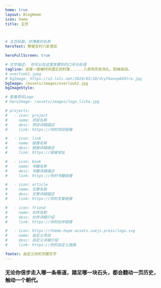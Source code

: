 ```yaml
---
home: true
layout: BlogHome
icon: home
title: 主页



# 主页标题，你博客的名称
heroText: 黎槎古村八卦景区 

heroFullScreen: true

# 文字描述， 你可以在这里放置你的口号与标语
tagline: 这是一座被时间遗忘的村落......八百年历史洗礼，韵味如旧。
# overlook1.jpeg
# bgImage: https://s2.loli.net/2024/03/10/VcyY4anxp6X9lre.jpg
bgImage: /assets/images/overlook2.jpg
bgImageStyle: 

# 梨香茶叹Logo  
# heroImage: /assets/images/logo_licha.jpg

# projects:
#   - icon: project
#     name: 项目名称
#     desc: 项目详细描述
#     link: https://你的项目链接

#   - icon: link
#     name: 链接名称
#     desc: 链接详细描述
#     link: https://链接地址

#   - icon: book
#     name: 书籍名称
#     desc: 书籍详细描述
#     link: https://你的书籍链接

#   - icon: article
#     name: 文章名称
#     desc: 文章详细描述
#     link: https://你的文章链接

#   - icon: friend
#     name: 伙伴名称
#     desc: 伙伴详细介绍
#     link: https://你的伙伴链接

#   - icon: https://theme-hope-assets.vuejs.press/logo.svg
#     name: 自定义项目
#     desc: 自定义详细介绍
#     link: https://你的自定义链接

footer: 自定义你的页脚文字
---
```


<!-- 这是一个博客主页的案例。

要使用此布局，你应该在页面前端设置 `layout: BlogHome` 和 `home: true`。

相关配置文档请见 [博客主页](https://theme-hope.vuejs.press/zh/guide/blog/home/)。 -->
### 无论你信步走入哪一条巷道，踏足哪一块石头，都会翻动一页历史，触动一个朝代。
